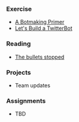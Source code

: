 
### Exercise

  * [A Botmaking Primer](https://source.opennews.org/en-US/articles/botmaking-primer/)
  * [Let's Build a TwitterBot](https://github.com/JOUR479K/twitterbot)

### Reading

  * [The bullets stopped](http://dataomaha.com/bigstory/story/71/news/the-bullets-stopped)

### Projects

  * Team updates

### Assignments

  * TBD
